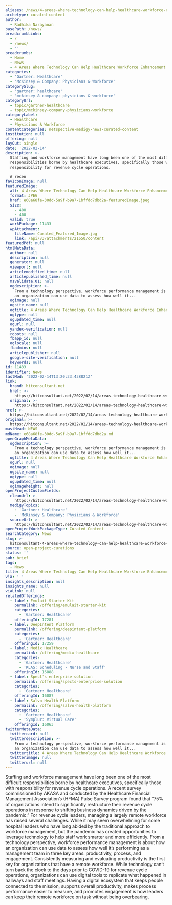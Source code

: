 ```yaml
---
aliases: /news/4-areas-where-technology-can-help-healthcare-workforce-enhancement
archetype: curated-content
author:
  - Radhika Narayanan
basePath: /news/
breadcrumbLinks:
  - /
  - /news/
  - ''
breadcrumbs:
  - Home
  - News
  - 4 Areas Where Technology Can Help Healthcare Workforce Enhancement
categories:
  - 'Gartner: Healthcare'
  - 'McKinsey & Company: Physicians & Workforce'
categorySlug:
  - 'gartner: healthcare'
  - 'mckinsey & company: physicians & workforce'
categoryUrl:
  - topic/gartner-healthcare
  - topic/mckinsey-company-physicians-workforce
categoryLabel:
  - Healthcare
  - Physicians & Workforce
contentCategories: netspective-medigy-news-curated-content
institution: null
offering: null
layOut: single
date: '2022-02-14'
description: >-
  Staffing and workforce management have long been one of the most difficult
  responsibilities borne by healthcare executives, specifically those with
  responsibility for revenue cycle operations.

  A recen
favIconImage: null
featuredImage:
  alt: 4 Areas Where Technology Can Help Healthcare Workforce Enhancement
  format: JPEG
  href: e68a68fe-30dd-5a9f-b9a7-1bffdd7dbd2a-featuredImage.jpeg
  size:
    - 400
    - 400
  valid: true
  workPackage: 11433
  wpAttachment:
    fileName: Curated_Featured_Image.jpg
    link: /api/v3/attachments/21650/content
featuredPdf: null
htmlMetaData:
  author: null
  description: null
  generator: null
  viewport: null
  articlemodified_time: null
  articlepublished_time: null
  msvalidate.01: null
  ogdescription: >-
    From a technology perspective, workforce performance management is about how
    an organization can use data to assess how well it...
  ogimage: null
  ogsite_name: null
  ogtitle: 4 Areas Where Technology Can Help Healthcare Workforce Enhancement
  ogtype: null
  ogupdated_time: null
  ogurl: null
  yandex-verification: null
  robots: null
  fbapp_id: null
  oglocale: null
  fbadmins: null
  articlepublisher: null
  google-site-verification: null
  keywords: null
id: 11433
identifier: News
lastMod: '2022-02-14T13:20:33.438821Z'
link:
  brand: hitconsultant.net
  href: >-
    https://hitconsultant.net/2022/02/14/areas-technology-healthcare-workforce-enhancement/#.YgpV_N_P1PY
  original: >-
    https://hitconsultant.net/2022/02/14/areas-technology-healthcare-workforce-enhancement/#.YgpV_N_P1PY
href: >-
  https://hitconsultant.net/2022/02/14/areas-technology-healthcare-workforce-enhancement/#.YgpV_N_P1PY
original: >-
  https://hitconsultant.net/2022/02/14/areas-technology-healthcare-workforce-enhancement/#.YgpV_N_P1PY
mastHead: NEWS
mdName: e68a68fe-30dd-5a9f-b9a7-1bffdd7dbd2a.md
openGraphMetaData:
  ogdescription: >-
    From a technology perspective, workforce performance management is about how
    an organization can use data to assess how well it...
  ogtitle: 4 Areas Where Technology Can Help Healthcare Workforce Enhancement
  ogurl: null
  ogimage: null
  ogsite_name: null
  ogtype: null
  ogupdated_time: null
  ogimageheight: null
openProjectCustomFields:
  cleanUrl: >-
    https://hitconsultant.net/2022/02/14/areas-technology-healthcare-workforce-enhancement/#.YgpV_N_P1PY
  medigyTopics:
    - 'Gartner: Healthcare'
    - 'McKinsey & Company: Physicians & Workforce'
  sourceUrl: >-
    https://hitconsultant.net/2022/02/14/areas-technology-healthcare-workforce-enhancement/#.YgpV_N_P1PY
openProjectWorkPackageType: Curated Content
searchCategory: News
slug: >-
  hitconsultant-4-areas-where-technology-can-help-healthcare-workforce-enhancement
source: open-project-curations
status: ''
sub: brief
tags:
  - News
title: 4 Areas Where Technology Can Help Healthcare Workforce Enhancement
via: ' '
insights_description: null
insights_name: null
viaLink: null
relatedOfferings:
  - label: Emulait Starter Kit
    permalink: /offering/emulait-starter-kit
    categories:
      - 'Gartner: Healthcare'
    offeringId: 17281
  - label: DeepIntent Platform
    permalink: /offering/deepintent-platform
    categories:
      - 'Gartner: Healthcare'
    offeringId: 17259
  - label: Medix Healthcare
    permalink: /offering/medix-healthcare
    categories:
      - 'Gartner: Healthcare'
      - 'KLAS: Scheduling - Nurse and Staff'
    offeringId: 16888
  - label: Spect's enterprise solution
    permalink: /offering/spects-enterprise-solution
    categories:
      - 'Gartner: Healthcare'
    offeringId: 16087
  - label: Salvo Health Platform
    permalink: /offering/salvo-health-platform
    categories:
      - 'Gartner: Healthcare'
      - 'Symplur: Virtual Care'
    offeringId: 16063
twitterMetaData:
  twittercard: null
  twitterdescription: >-
    From a technology perspective, workforce performance management is about how
    an organization can use data to assess how well it...
  twittertitle: 4 Areas Where Technology Can Help Healthcare Workforce Enhancement
  twitterimage: null
  twitterurl: null
---
```

<p>Staffing and workforce management have long been one of the most difficult responsibilities borne by healthcare executives, specifically those with responsibility for revenue cycle operations.
A recent survey commissioned by AKASA and conducted by the Healthcare Financial Management Association’s (HFMA) Pulse Survey program found that “75% of organizations intend to significantly restructure their revenue cycle operations in response to shifting business dynamics driven by the pandemic.”
For revenue cycle leaders, managing a largely remote workforce has raised several challenges.
While it may seem overwhelming for some hospital leaders who have long abided by the traditional approach to workforce management, but the pandemic has created opportunities to leverage technology to help staff work smarter and more efficiently.
From a technology perspective, workforce performance management is about how an organization can use data to assess how well it’s performing as a management team in three key areas: productivity, process, and engagement.
Consistently measuring and evaluating productivity is the first key for organizations that have a remote workforce.
While technology can’t turn back the clock to the days prior to COVID-19 for revenue cycle operations, organizations can use digital tools to replicate what happened in hallways and staff meetings.
Having a digital ecosystem that keeps people connected to the mission, supports overall productivity, makes process performance easier to measure, and promotes engagement is how leaders can keep their remote workforce on task without being overbearing.</p>